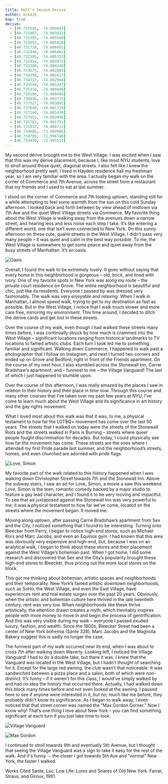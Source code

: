 ```yaml
---
title: Matt's Second Derive
author: mck426
map: true
derive:
  - [40.731545, -74.004042]
  - [40.731907, -74.003822]
  - [40.731395, -74.005560]
  - [40.731655, -74.005828]
  - [40.731728, -74.006601]
  - [40.732444, -74.006461]
  - [40.732395, -74.005753]
  - [40.732924, -74.003972]
  - [40.733390, -74.004240]
  - [40.733675, -74.002803]
  - [40.734358, -74.002417]
  - [40.734312, -74.002964]
  - [40.735544, -74.003347]
  - [40.735316, -74.004946]
  - [40.726186, -73.989449]
  - [40.736836, -74.003715]
  - [40.737527, -74.003865]
  - [40.737649, -74.001719]
  - [40.737149, -74.001430]
  - [40.737051, -74.002095]
  - [40.735783, -74.001751]
  - [40.735937, -74.000711]
  - [40.734685, -73.999985]
  - [40.734799, -73.998740]
  - [40.733450, -73.995511]
---
```

My second dérive brought me to the West Village. I was excited when I saw that this was my dérive placement, because I, like most NYU students, love to stroll around those quiet, diagonal streets. I also felt like I knew the neighborhood pretty well; I lived in Hayden residence hall my freshman year, so I am very familiar with the area. I actually began my walk on the corner of Commerce and 7th Avenue, across the street from a restaurant that my friends and I used to eat at last summer.

I stood on the corner of Commerce and 7th looking uptown, standing still for a while attempting to feel some warmth from the sun on this cold Sunday afternoon. I looked back and forth between by view ahead of midtown via 7th Ave and the quiet West Village streets via Commerce. My favorite thing about the West Village is walking away from the avenues down a narrow street, and hearing less and less noise each step I take. It’s like entering a different world, one that isn’t even connected to New York. On this sunny afternoon on these cute, quaint streets in the West Village, I didn’t pass very many people – it was quiet and calm in the best way possible. To me, the West Village is somewhere to get some peace and quiet away from the busy streets of Manhattan. It’s an oasis.

![Oasis](https://i.imgur.com/aBZzJN4.jpg)

Overall, I found the walk to be extremely lovely. It goes without saying that every home in this neighborhood is gorgeous – old, brick, and lined with ivory. One of my favorite spots in New York was along my route – the private court residence on Grove. The entire neighborhood is beautiful and chic, just like its residents. Everyone I passed by was dressed very fashionably. The walk was very enjoyable and relaxing. When I walk in Manhattan, I almost speed walk, trying to get to my destination as fast as possible. But in the West Village, I notice that I walk much slower and more care free, mirroring my environment. This time around, I decided to ditch the dérive cards and get lost in these streets.

Over the course of my walk, even though I had walked these streets many times before, I was continually struck by how much is crammed into the West Village – significant locations ranging from historical landmarks to TV locations to famed artistic clubs. Each turn I took led me to something familiar and significant. Walking down Commerce, I happened to walk past a photographer that I follow on Instagram, and next I turned two corners and ended up on Grove and Bedford, right in front of the Friends apartment. On the course of my next hour, I also stumbled across the Stonewall Inn, Carrie Bradshaw’s apartment, and – funniest to me – the Village Vanguard! The last of which I just happened to stumble upon.

Over the course of this afternoon, I was really amazed by the places I saw in relation to their history and their place in time now. Through this course and many other courses that I’ve taken over my past few years at NYU, I’ve come to learn much about the West Village and its significance in art history and the gay rights movement.

What I loved most about this walk was that it was, to me, a physical testament to how far the LGTBQ+ movement has come over the last 50 years. The streets that I walked on today were the streets of the Stonewall Riots and the streets walked in Paris is Burning – streets where queer people fought discrimination for decades. But today, I could physically see how far the movement has come. These streets are the ones where I attended my first Pride parade last summer, and the neighborhood’s streets, homes, and even churched are adorned with pride flags.

![Love, Simon](https://i.imgur.com/I78US84.jpg)

My favorite part of the walk related to this history happened when I was walking down Christopher Street towards 7th and the Stonewall Inn. Above the subway stairs, I saw an ad for Love, Simon, a movie a saw this weekend. Love, Simon is the teen, romantic comedy backed by a major studio to feature a gay lead character, and I found it to be very moving and impactful. To see that ad juxtaposed against the Stonewall Inn was very powerful to me; it was a physical testament to how far we’ve come, located on the streets where the movement began. It moved me.

Moving along uptown, after passing Carrie Bradshaw’s apartment from Sex and the City, I noticed something that I found to be interesting. Turning onto Bleecker from Perry, I began to notice high-end stores, such as Michael Kors and Marc Jacobs, and even an Equinox gym. I had known that this area was obviously very expensive and high-end, but, because I was on an analytical walk, I began to think about these stores and their placement against the West Village’s bohemian past. When I got home, I did some research and discovered that Sex and the City’s popularity brought these high-end stores to Bleecker, thus pricing out the more local stores on the block.

This got me thinking about bohemian, artistic spaces and neighborhoods and their temporality. New York’s famed artistic downtown neighborhoods, such as SoHo, the West Village, and even the East Village, have experiences rent and real estate surges over the past 20 years. Obviously, when the artistic and bohemian culture here thrived in the late twentieth century, rent was very low. When neighborhoods like these thrive artistically, the attention drawn creates a myth, which inevitably inspires people with more money to move in and begin the process of gentrification. And this was very visible during my walk – everyone I passed exuded luxury, fashion, and wealth. Since the 1800s, Bleecker Street had been a center of New York bohemia (Sante 328). Marc Jacobs and the Magnolia Bakery suggest this is sadly no longer the case.

The funniest part of my walk occurred near its end, when I was about to cross 7th after walking down Waverly. Looking left, I noticed the Village Vanguard! I had to do a double take, but there it was. I knew that the Vanguard was located in the West Village, but I hadn’t thought of searching for it. Except for the large red awning, the club wasn’t that noticeable. It was sandwiched between a pizza place and a salon, both of which were non-distinct. It’s funny – if it weren’t for this class, I would’ve simply walked by and had no idea the history that occurred there. Actually, I had walked down this block many times before and not even looked at the awning. I paused here to see if anyone were interested in it, but no; much like me before, they probably didn’t know its significance. As I began to walk away, I even noticed that that street corner was named the “Max Gordon Corner.” Now I know why! That’s one thing I love about New York – you can find something significant at each turn if you just take time to look.

![Village Vanguard](https://i.imgur.com/9SFKMRt.jpg)

![Max Gordon](https://i.imgur.com/M0mBPZY.jpg)

I continued to stroll towards 6th and eventually 5th Avenue, but I thought that seeing the Village Vanguard was a sign to take it easy for the rest of the walk. And it's funny -- the closer I got towards 5th Ave and "normal" New York, the faster I walked.

Works Cited
Sante, Luc. Low Life: Lures and Snares of Old New York. Farrar, Straus, and Giroux, 1991.
